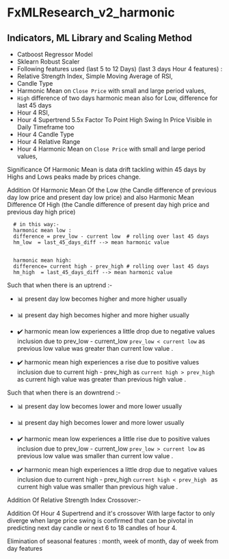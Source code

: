 # FxMLResearch_v2_harmonic

## Indicators, ML Library and Scaling Method
* Catboost Regressor Model
* Sklearn Robust Scaler
* Following features used (last 5 to 12 Days) (last 3 days Hour 4 features) :
* Relative Strength Index, Simple Moving Average of RSI,
* Candle Type 
* Harmonic Mean on `Close Price` with small and large period values,
* `High` difference of two days harmonic mean also for Low, difference for last 45 days
* Hour 4 RSI,
* Hour 4 Supertrend 5.5x Factor To Point High Swing In Price Visible in Daily Timeframe too
* Hour 4 Candle Type
* Hour 4 Relative Range
* Hour 4 Harmonic Mean on `Close Price` with small and large period values,



Significance Of Harmonic Mean is data drift tackling within 45 days by Highs and Lows peaks made by prices change. 

Addition Of Harmonic Mean Of the Low (the Candle difference of previous day low price and present day low price) and also Harmonic Mean Difference Of High (the Candle difference of present day high price and previous day high price)

      # in this way:- 
      harmonic mean low : 
      difference = prev_low - current low  # rolling over last 45 days 
      hm_low  = last_45_days_diff --> mean harmonic value 
      
      
      harmonic mean high:
      difference= current high - prev_high # rolling over last 45 days
      hm_high  = last_45_days_diff --> mean harmonic value 
      


Such that when there is an uptrend :-
*  📊 present day low becomes higher and more higher usually
*  📊 present day high becomes higher and more higher usually

*  ✔️ harmonic mean low experiences a little drop due to negative values inclusion due to prev_low - current_low `prev_low < current low` as previous low value was greater than current low value .
  
*  ✔️ harmonic mean high experiences a rise due to positive values inclusion due to current high - prev_high as `current high > prev_high ` as current high value was greater than previous high value . 



Such that when there is an downtrend :-
*  📊 present day low becomes lower and more lower usually
*  📊 present day high becomes lower and more lower usually

*  ✔️ harmonic mean low experiences a little rise due to positive values inclusion due to prev_low - current_low `prev_low > current low` as previous low value was smaller than current low value .
  
*  ✔️ harmonic mean high experiences a little drop due to negative values inclusion due to current high - prev_high `current high < prev_high ` as current high value was smaller than previous high value . 


Addition Of Relative Strength Index Crossover:-

Addition Of Hour 4 Supertrend and it's crossover With large factor to only diverge when large price swing is confirmed that can be pivotal in predicting next day candle or next 6 to 18 candles of hour 4.  


Elimination of seasonal features : month, week of month, day of week from day features

